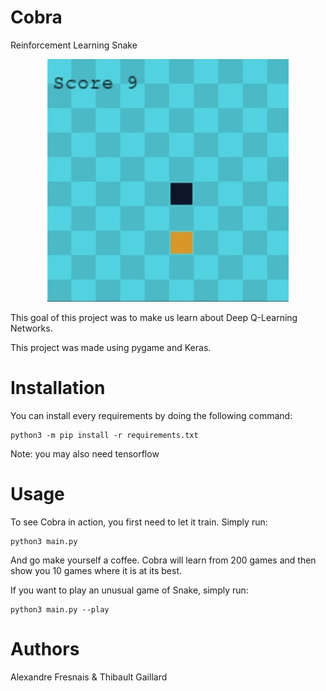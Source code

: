 # Cobra
Reinforcement Learning Snake

<p align="center"><img src="demo/v1.gif" /></p>

This goal of this project was to make us learn about Deep Q-Learning Networks.

This project was made using pygame and Keras.

# Installation

You can install every requirements by doing the following command:
```
python3 -m pip install -r requirements.txt
```
Note: you may also need tensorflow

# Usage

To see Cobra in action, you first need to let it train.
Simply run:
```
python3 main.py
```
And go make yourself a coffee.
Cobra will learn from 200 games and then show you 10 games where it is at its best.

If you want to play an unusual game of Snake, simply run:
````
python3 main.py --play
````

# Authors

Alexandre Fresnais & Thibault Gaillard